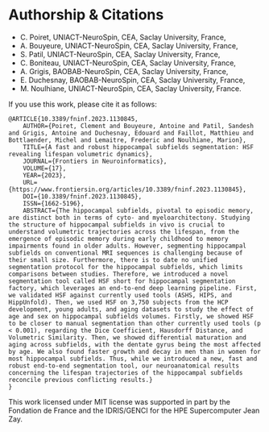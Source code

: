 # Authorship & Citations

- C. Poiret, UNIACT-NeuroSpin, CEA, Saclay University, France,
- A. Bouyeure, UNIACT-NeuroSpin, CEA, Saclay University, France,
- S. Patil, UNIACT-NeuroSpin, CEA, Saclay University, France,
- C. Boniteau, UNIACT-NeuroSpin, CEA, Saclay University, France,
- A. Grigis, BAOBAB-NeuroSpin, CEA, Saclay University, France,
- E. Duchesnay, BAOBAB-NeuroSpin, CEA, Saclay University, France,
- M. Noulhiane, UNIACT-NeuroSpin, CEA, Saclay University, France.

If you use this work, please cite it as follows:

```
@ARTICLE{10.3389/fninf.2023.1130845,
    AUTHOR={Poiret, Clement and Bouyeure, Antoine and Patil, Sandesh and Grigis, Antoine and Duchesnay, Edouard and Faillot, Matthieu and Bottlaender, Michel and Lemaitre, Frederic and Noulhiane, Marion},
    TITLE={A fast and robust hippocampal subfields segmentation: HSF revealing lifespan volumetric dynamics},	
    JOURNAL={Frontiers in Neuroinformatics},
    VOLUME={17},
    YEAR={2023},
    URL={https://www.frontiersin.org/articles/10.3389/fninf.2023.1130845},
    DOI={10.3389/fninf.2023.1130845},
    ISSN={1662-5196},
    ABSTRACT={The hippocampal subfields, pivotal to episodic memory, are distinct both in terms of cyto- and myeloarchitectony. Studying the structure of hippocampal subfields in vivo is crucial to understand volumetric trajectories across the lifespan, from the emergence of episodic memory during early childhood to memory impairments found in older adults. However, segmenting hippocampal subfields on conventional MRI sequences is challenging because of their small size. Furthermore, there is to date no unified segmentation protocol for the hippocampal subfields, which limits comparisons between studies. Therefore, we introduced a novel segmentation tool called HSF short for hippocampal segmentation factory, which leverages an end-to-end deep learning pipeline. First, we validated HSF against currently used tools (ASHS, HIPS, and HippUnfold). Then, we used HSF on 3,750 subjects from the HCP development, young adults, and aging datasets to study the effect of age and sex on hippocampal subfields volumes. Firstly, we showed HSF to be closer to manual segmentation than other currently used tools (p < 0.001), regarding the Dice Coefficient, Hausdorff Distance, and Volumetric Similarity. Then, we showed differential maturation and aging across subfields, with the dentate gyrus being the most affected by age. We also found faster growth and decay in men than in women for most hippocampal subfields. Thus, while we introduced a new, fast and robust end-to-end segmentation tool, our neuroanatomical results concerning the lifespan trajectories of the hippocampal subfields reconcile previous conflicting results.}
}
```

This work licensed under MIT license was supported in part by the Fondation de France and the IDRIS/GENCI for the HPE Supercomputer Jean Zay.
